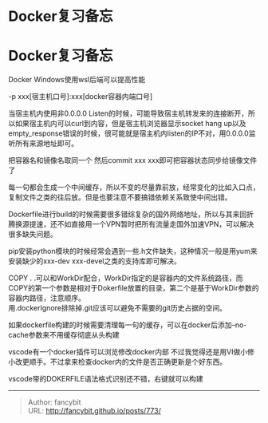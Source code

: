 # Docker复习备忘

<div class="header"><h1 class="single-title animate__animated animate__pulse animate__faster">Docker复习备忘</h1></div>

<div class="content" id="content"><p>Docker Windows使用wsl后端可以提高性能</p><!-- raw HTML omitted --><p>-p xxx[宿主机口号]:xxx[docker容器内端口号]</p><p>当宿主机内使用非0.0.0.0 Listen的时候，可能导致宿主机转发来的连接断开，所以如果宿主机内可以curl到内容，但是宿主机浏览器显示socket hang up以及empty_response错误的时候，很可能就是宿主机内listen的IP不对，用0.0.0.0监听所有来源地址即可。</p><p>把容器名和镜像名取同一个 然后commit xxx xxx即可把容器状态同步给镜像文件了</p><!-- raw HTML omitted --><p>每一句都会生成一个中间缓存，所以不变的尽量靠前放，经常变化的比如入口点，复制文件之类的往后放。但是也要注意不要搞错依赖关系致使中间出错。</p><p>Dockerfile进行build的时候需要很多错综复杂的国外网络地址，所以与其来回折腾换源提速，还不如直接用一个VPN暂时把所有流量走国外加速VPN，可以解决很多缺失问题。</p><p>pip安装python模块的时候经常会遇到一些.h文件缺失，这种情况一般是用yum来安装缺少的xxx-dev xxx-devel之类的支持库即可解决。</p><p>COPY . .可以和WorkDir配合，WorkDir指定的是容器内的文件系统路径，而COPY的第一个参数是相对于Dokerfile放置的目录，第二个是基于WorkDir参数的容器内路径，注意顺序。<br> 用.dockerIgnore排除掉.git应该可以避免不需要的git历史占据的空间。</p><p>如果dockerfile构建的时候需要清理每一句的缓存，可以在docker后添加–no-cache参数来不用缓存彻底从头构建</p><p>vscode有一个docker插件可以浏览修改docker内部 不过我觉得还是用VI做小修小改更顺手。不过拿来检查docker内的文件是否正确更新是个好东西。</p><p>vscode带的DOKERFILE语法格式识别还不错，右键就可以构建</p></div>



---

> Author: fancybit  
> URL: http://fancybit.github.io/posts/773/  

